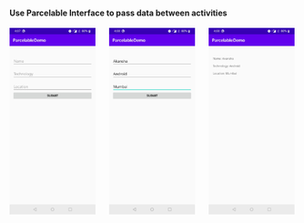
#### Use Parcelable Interface to pass data between activities


<img src="Images/Screenshot_1.jpg" width="30%">&nbsp;&nbsp;&nbsp;&nbsp;&nbsp;&nbsp;<img src="Images/Screenshot_3.jpg" width="30%">&nbsp;&nbsp;&nbsp;&nbsp;&nbsp;&nbsp;<img src="Images/Screenshot_4.jpg" width="30%">
